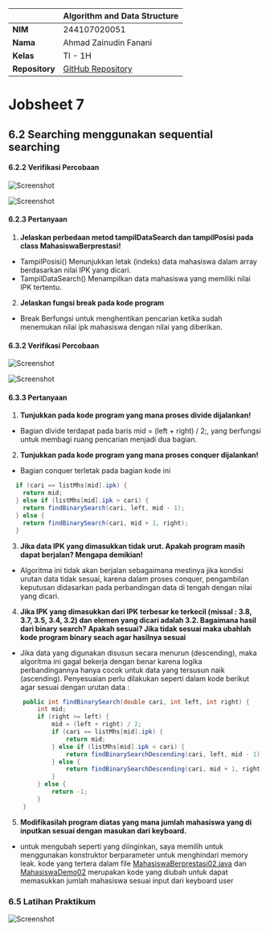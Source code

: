 |  | Algorithm and Data Structure |
|--|--|
| **NIM** |  244107020051 |
| **Nama** |  Ahmad Zainudin Fanani |
| **Kelas** | TI - 1H |
| **Repository** | [GitHub Repository](https://github.com/Ahmad-Zainudin-Fanani/ALSD_1)

# Jobsheet 7

## 6.2 Searching menggunakan sequential searching

#### 6.2.2 Verifikasi Percobaan

![Screenshot](img/1.png)

![Screenshot](img/2.png)

#### 6.2.3 Pertanyaan

1. **Jelaskan perbedaan metod tampilDataSearch dan tampilPosisi pada class MahasiswaBerprestasi!**
- TampilPosisi() Menunjukkan letak (indeks) data mahasiswa dalam array berdasarkan nilai IPK yang dicari.
- TampilDataSearch() Menampilkan data mahasiswa yang memiliki nilai IPK tertentu.

2. **Jelaskan fungsi break pada kode program**
- Break Berfungsi untuk menghentikan pencarian ketika sudah menemukan nilai ipk mahasiswa dengan nilai yang diberikan.

#### 6.3.2 Verifikasi Percobaan

![Screenshot](img/3.png)

![Screenshot](img/4.png)

#### 6.3.3 Pertanyaan

1. **Tunjukkan pada kode program yang mana proses divide dijalankan!**
- Bagian divide terdapat pada baris mid = (left + right) / 2;, yang berfungsi untuk membagi ruang pencarian menjadi dua bagian.
2. **Tunjukkan pada kode program yang mana proses conquer dijalankan!**
- Bagian conquer terletak pada bagian kode ini
```java
  if (cari == listMhs[mid].ipk) {
    return mid;
  } else if (listMhs[mid].ipk > cari) {
    return findBinarySearch(cari, left, mid - 1);
  } else {
    return findBinarySearch(cari, mid + 1, right);
  }
```
3. **Jika data IPK yang dimasukkan tidak urut. Apakah program masih dapat berjalan? Mengapa demikian!**
- Algoritma ini tidak akan berjalan sebagaimana mestinya jika kondisi urutan data tidak sesuai, karena dalam proses conquer, pengambilan keputusan didasarkan pada perbandingan data di tengah dengan nilai yang dicari.
4. **Jika IPK yang dimasukkan dari IPK terbesar ke terkecil (missal : 3.8, 3.7, 3.5, 3.4, 3.2) dan elemen yang dicari adalah 3.2. Bagaimana hasil dari binary search? Apakah sesuai? Jika tidak sesuai maka ubahlah kode program binary seach agar hasilnya sesuai**
- Jika data yang digunakan disusun secara menurun (descending), maka algoritma ini gagal bekerja dengan benar karena logika perbandingannya hanya cocok untuk data yang tersusun naik (ascending). Penyesuaian perlu dilakukan seperti dalam kode berikut agar sesuai dengan urutan data :
```java
    public int findBinarySearch(double cari, int left, int right) {
        int mid;
        if (right >= left) {
            mid = (left + right) / 2;
            if (cari == listMhs[mid].ipk) {
                return mid;
            } else if (listMhs[mid].ipk < cari) {
                return findBinarySearchDescending(cari, left, mid - 1); 
            } else {
                return findBinarySearchDescending(cari, mid + 1, right);
            }
        } else {
            return -1;
        }
    }
```
5. **Modifikasilah program diatas yang mana jumlah mahasiswa yang di inputkan sesuai dengan masukan dari keyboard.**
- untuk mengubah seperti yang diinginkan, saya memilih untuk menggunakan konstruktor berparameter untuk menghindari memory leak. kode yang tertera dalam file [MahasiswaBerprestasi02.java](./MahasiswaBerprestasi02.java) dan [MahasiswaDemo02](./MahasiswaDemo02.java) merupakan kode yang diubah untuk dapat memasukkan jumlah mahasiswa sesuai input dari keyboard user

### 6.5 Latihan Praktikum

![Screenshot](img/5.png)
